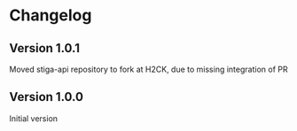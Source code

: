 # Changelog

## Version 1.0.1

Moved stiga-api repository to fork at H2CK, due to missing integration of PR

## Version 1.0.0

Initial version